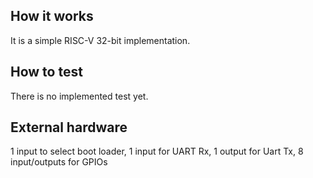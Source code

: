 <!---

This file is used to generate your project datasheet. Please fill in the information below and delete any unused
sections.

You can also include images in this folder and reference them in the markdown. Each image must be less than
512 kb in size, and the combined size of all images must be less than 1 MB.
-->

## How it works

It is a simple RISC-V 32-bit implementation.

## How to test

There is no implemented test yet.

## External hardware

1 input to select boot loader, 1 input for UART Rx, 1 output for Uart Tx, 8 input/outputs for GPIOs
